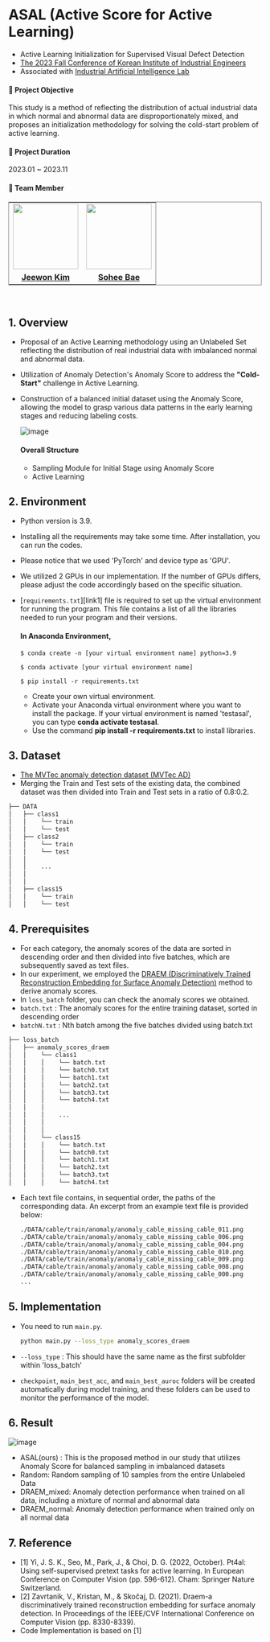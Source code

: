 # ASAL (Active Score for Active Learning)
- Active Learning Initialization for Supervised Visual Defect Detection
- [The 2023 Fall Conference of Korean Institute of Industrial Engineers](https://www.kstudy.com/fbook/KIIE/2023/)
- Associated with [Industrial Artificial Intelligence Lab](https://iai.seoultech.ac.kr/index.do)

#### 📍 Project Objective
This study is a method of reflecting the distribution of actual industrial data in which normal and abnormal data are disproportionately mixed, and proposes an initialization methodology for solving the cold-start problem of active learning.

#### 📍 Project Duration
2023.01 ~ 2023.11

#### 📍 Team Member

<table style="border: 0.5px solid gray">
 <tr>
    <td align="center"><a href="https://github.com/jeewonkimm2"><img src="https://avatars.githubusercontent.com/u/108987773?v=4" width="130px;" alt=""></td>
    <td align="center" style="border-right : 0.5px solid gray"><a href="https://github.com/LBC11"><img src="https://avatars.githubusercontent.com/u/123538321?v=4" width="130px;" alt=""></td>

  </tr>
  <tr>
    <td align="center"><a href="https://github.com/jeewonkimm2"><b>Jeewon Kim</b></td>
    <td align="center" style="border-right : 0.5px solid gray"><a href="https://github.com/bae-sohee"><b>Sohee Bae</b></td>
  </tr>
</table>
<br/>


## 1. Overview
- Proposal of an Active Learning methodology using an Unlabeled Set reflecting the distribution of real industrial data with imbalanced normal and abnormal data.
- Utilization of Anomaly Detection's Anomaly Score to address the **"Cold-Start"** challenge in Active Learning.
- Construction of a balanced initial dataset using the Anomaly Score, allowing the model to grasp various data patterns in the early learning stages and reducing labeling costs.

  ![image](https://github.com/jeewonkimm2/ASAL/assets/108987773/47599c97-62a0-4f7c-bfa3-19937c747599)

  #### Overall Structure
  - Sampling Module for Initial Stage using Anomaly Score
  - Active Learning

 ## 2. Environment
- Python version is 3.9.
- Installing all the requirements may take some time. After installation, you can run the codes.
- Please notice that we used 'PyTorch' and device type as 'GPU'.
- We utilized 2 GPUs in our implementation. If the number of GPUs differs, please adjust the code accordingly based on the specific situation.
- [```requirements.txt```][link1] file is required to set up the virtual environment for running the program. This file contains a list of all the libraries needed to run your program and their versions.

    #### In **Anaconda** Environment,

  ```
  $ conda create -n [your virtual environment name] python=3.9
  
  $ conda activate [your virtual environment name]
  
  $ pip install -r requirements.txt
  ```

  - Create your own virtual environment.
  - Activate your Anaconda virtual environment where you want to install the package. If your virtual environment is named 'testasal', you can type **conda activate testasal**.
  - Use the command **pip install -r requirements.txt** to install libraries.

 ## 3. Dataset
 - [The MVTec anomaly detection dataset (MVTec AD)](https://www.mvtec.com/company/research/datasets/mvtec-ad)
 - Merging the Train and Test sets of the existing data, the combined dataset was then divided into Train and Test sets in a ratio of 0.8:0.2.

  ```bash
  ├── DATA
  │   ├── class1
  │   │    └── train
  │   │    └── test
  │   ├── class2
  │   │    └── train
  │   │    └── test
  │   │
  │   │    ...
  │   │
  │   │
  │   ├── class15
  │   │    └── train
  │   │    └── test
```

 ## 4. Prerequisites
 - For each category, the anomaly scores of the data are sorted in descending order and then divided into five batches, which are subsequently saved as text files.
 - In our experiment, we employed the [DRAEM (Discriminatively Trained Reconstruction Embedding for Surface Anomaly Detection)](https://openaccess.thecvf.com/content/ICCV2021/html/Zavrtanik_DRAEM_-_A_Discriminatively_Trained_Reconstruction_Embedding_for_Surface_Anomaly_ICCV_2021_paper.html) method to derive anomaly scores.
 - In `loss_batch` folder, you can check the anomaly scores we obtained.
 - `batch.txt` : The anomaly scores for the entire training dataset, sorted in descending order
 - `batchN.txt` : Nth batch among the five batches divided using batch.txt
  ```bash
  ├── loss_batch
  │   ├── anomaly_scores_draem
  │   │    └── class1
  │   │    │    └── batch.txt
  │   │    │    └── batch0.txt
  │   │    │    └── batch1.txt
  │   │    │    └── batch2.txt
  │   │    │    └── batch3.txt
  │   │    │    └── batch4.txt
  │   │    │
  │   │    │    ...
  │   │    │
  │   │    │
  │   │    └── class15
  │   │    │    └── batch.txt
  │   │    │    └── batch0.txt
  │   │    │    └── batch1.txt
  │   │    │    └── batch2.txt
  │   │    │    └── batch3.txt
  │   │    │    └── batch4.txt
```
- Each text file contains, in sequential order, the paths of the corresponding data. An excerpt from an example text file is provided below:
  ```bash
  ./DATA/cable/train/anomaly/anomaly_cable_missing_cable_011.png
  ./DATA/cable/train/anomaly/anomaly_cable_missing_cable_006.png
  ./DATA/cable/train/anomaly/anomaly_cable_missing_cable_004.png
  ./DATA/cable/train/anomaly/anomaly_cable_missing_cable_010.png
  ./DATA/cable/train/anomaly/anomaly_cable_missing_cable_009.png
  ./DATA/cable/train/anomaly/anomaly_cable_missing_cable_008.png
  ./DATA/cable/train/anomaly/anomaly_cable_missing_cable_000.png
  ...
  ```

## 5. Implementation
- You need to run `main.py`.

  ```bash
  python main.py --loss_type anomaly_scores_draem
  ```
  
- `--loss_type` : This should have the same name as the first subfolder within 'loss_batch'
- `checkpoint`, `main_best_acc`, and `main_best_auroc` folders will be created automatically during model training, and these folders can be used to monitor the performance of the model.

## 6. Result
  ![image](https://github.com/jeewonkimm2/ASAL/assets/108987773/2a6de16f-8855-4c83-b56f-4c067d6ae1b1)

  - ASAL(ours) : This is the proposed method in our study that utilizes Anomaly Score for balanced sampling in imbalanced datasets
  - Random: Random sampling of 10 samples from the entire Unlabeled Data
  - DRAEM_mixed: Anomaly detection performance when trained on all data, including a mixture of normal and abnormal data
  - DRAEM_normal: Anomaly detection performance when trained only on all normal data

## 7. Reference
- [1] Yi, J. S. K., Seo, M., Park, J., & Choi, D. G. (2022, October). Pt4al: Using self-supervised pretext tasks for active learning. In European Conference on Computer Vision (pp. 596-612). Cham: Springer Nature Switzerland.
- [2] Zavrtanik, V., Kristan, M., & Skočaj, D. (2021). Draem-a discriminatively trained reconstruction embedding for surface anomaly detection. In Proceedings of the IEEE/CVF International Conference on Computer Vision (pp. 8330-8339).
- Code Implementation is based on [1]
